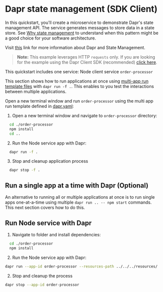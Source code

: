 # Dapr state management (SDK Client)

In this quickstart, you'll create a microservice to demonstrate Dapr's state management API. The service generates messages to store data in a state store. See [Why state management](#why-state-management) to understand when this pattern might be a good choice for your software architecture.

Visit [this](https://docs.dapr.io/developing-applications/building-blocks/state-management/) link for more information about Dapr and State Management.

> **Note:** This example leverages HTTP `requests` only.  If you are looking for the example using the Dapr Client SDK (recommended) [click here](../sdk/).

This quickstart includes one service: Node client service `order-processor`

This section shows how to run applications at once using [multi-app run template files](https://docs.dapr.io/developing-applications/local-development/multi-app-dapr-run/multi-app-overview/) with `dapr run -f .`.  This enables to you test the interactions between multiple applications.

Open a new terminal window and run  `order-processor` using the multi app run template defined in [dapr.yaml](./dapr.yaml):

1. Open a new terminal window and navigate to `order-processor` directory:

<!-- STEP
name: Install Node Dependencies
-->

```bash
  cd ./order-processor
  npm install
  cd ..
```

<!-- END_STEP -->

2. Run the Node service app with Dapr:

<!-- STEP
name: Run order-processor service
expected_stdout_lines:
  - "== APP - order-processor == Saving Order:  { orderId: '1' }"
  - "== APP - order-processor == Getting Order:  { orderId: '1' }"
expected_stderr_lines:
output_match_mode: substring
match_order: none
background: true
sleep: 60
-->

```bash
  dapr run -f .
```

3. Stop and cleanup application process

```bash
  dapr stop -f .
```
<!-- END_STEP -->

## Run a single app at a time with Dapr (Optional)

An alternative to running all or multiple applications at once is to run single apps one-at-a-time using multiple `dapr run .. -- npm start` commands.  This next section covers how to do this.

## Run Node service with Dapr

1. Navigate to folder and install dependencies: 

<!-- STEP
name: Install Node dependencies
-->

```bash
  cd ./order-processor
  npm install
```
<!-- END_STEP -->

2. Run the Node service app with Dapr: 
    
<!-- STEP
name: Run Node publisher
expected_stdout_lines:
  - "== APP == Saving Order:  { orderId: '1' }"
  - "== APP == Getting Order:  { orderId: '1' }"
  - "Exited App successfully"
expected_stderr_lines:
working_dir: ./order-processor
output_match_mode: substring
match_order: none
background: true
sleep: 60
-->

```bash
dapr run --app-id order-processor --resources-path ../../../resources/ -- npm start
```
<!-- END_STEP -->

2. Stop and cleanup the process

```bash
dapr stop --app-id order-processor
```

